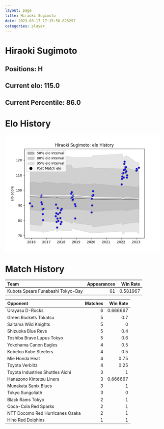 ```yaml
---  
layout: page  
title: Hiraoki Sugimoto  
date: 2023-03-17 17:15:56.825297  
categories: player  
---
```

# Hiraoki Sugimoto

## Positions: H

## Current elo: 115.0

## Current Percentile: 86.0

# Elo History


![elo history](history_HiraokiSugimoto.png)
# Match History


| Team                              |   Appearances |   Win Rate |
|:----------------------------------|--------------:|-----------:|
| Kubota Spears Funabashi Tokyo-Bay |            61 |   0.581967 |

| Opponent                         |   Matches |   Win Rate |
|:---------------------------------|----------:|-----------:|
| Urayasu D-Rocks                  |         6 |   0.666667 |
| Green Rockets Tokatsu            |         5 |   0.7      |
| Saitama Wild Knights             |         5 |   0        |
| Shizuoka Blue Revs               |         5 |   0.4      |
| Toshiba Brave Lupus Tokyo        |         5 |   0.6      |
| Yokohama Canon Eagles            |         4 |   0.5      |
| Kobelco Kobe Steelers            |         4 |   0.5      |
| Mie Honda Heat                   |         4 |   0.75     |
| Toyota Verblitz                  |         4 |   0.25     |
| Toyota Industries Shuttles Aichi |         3 |   1        |
| Hanazono Kintetsu Liners         |         3 |   0.666667 |
| Munakata Sanix Blues             |         3 |   1        |
| Tokyo Sungoliath                 |         3 |   0        |
| Black Rams Tokyo                 |         2 |   1        |
| Coca-Cola Red Sparks             |         2 |   1        |
| NTT Docomo Red Hurricanes Osaka  |         2 |   1        |
| Hino Red Dolphins                |         1 |   1        |